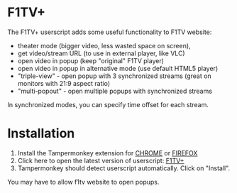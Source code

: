 # F1TV+
The F1TV+ userscript adds some useful functionality to F1TV website:
- theater mode (bigger video, less wasted space on screen),
- get video/stream URL (to use in external player, like VLC)
- open video in popup (keep "original" F1TV player)
- open video in popup in alternative mode (use default HTML5 player)
- "triple-view" - open popup with 3 synchronized streams (great on monitors with 21:9 aspect ratio)
- "multi-popout" - open multiple popups with synchronized streams

In synchronized modes, you can specify time offset for each stream.

# Installation
1. Install the Tampermonkey extension for [CHROME](https://chrome.google.com/webstore/detail/tampermonkey/dhdgffkkebhmkfjojejmpbldmpobfkfo) or [FIREFOX](https://addons.mozilla.org/en-US/firefox/addon/tampermonkey/)
2. Click here to open the latest version of userscript: [F1TV+](https://github.com/najdek/f1tv_plus/raw/main/f1tv_plus.user.js)
3. Tampermonkey should detect userscript automatically. Click on "Install".

You may have to allow f1tv website to open popups.
